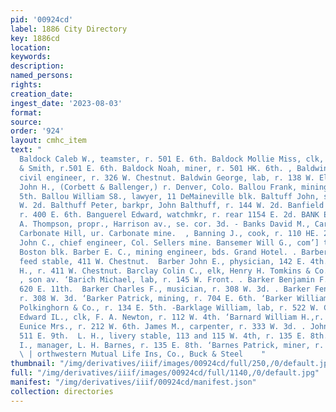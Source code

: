 ```yaml
---
pid: '00924cd'
label: 1886 City Directory
key: 1886cd
location: 
keywords: 
description: 
named_persons: 
rights: 
creation_date: 
ingest_date: '2023-08-03'
format: 
source: 
order: '924'
layout: cmhc_item
text: "                                                                               ’
  Baldock Caleb W., teamster, r. 501 E. 6th. Baldock Mollie Miss, clk, Daniels, Fisher
  & Smith, r.501 E. 6th. Baldock Noah, miner, r. 501 HK. 6th. , Baldwin Charles C.,
  civil engineer, r. 326 W. Chestnut. Baldwin George, lab, r. 138 W. Elm. Ballenger
  John H., (Corbett & Ballenger,) r. Denver, Colo. Ballou Frank, mining, r. 115 W.
  5th. Ballou William S8., lawyer, 11 DeMaineville blk. Baltuff John, saloon, 144
  W. 2d. Balthuff Peter, barkpr, John Balthuff, r. 144 W. 2d. Banfield James, miner,
  r. 400 E. 6th. Banguerel Edward, watchmkr, r. rear 1154 E. 2d. BANK EXCHANGE, C.
  A. Thompson, propr., Harrison av., se. cor. 3d. - Banks David M., Carbonate boardinghouse,
  Carbonate Hill, ur. Carbonate mine.  , Banning J., cook, r. 110 HE. 2d.  Bansemer
  John C., chief engineer, Col. Sellers mine. Bansemer Will G., com’] trav., r. 6
  Boston blk. Barber E. C., mining engineer, bds. Grand Hotel. . Barber George F.,
  feed stable, 411 W. Chestnut.  Barber John E., physician, 142 E. 4th. * Barber Oliver
  H., r. 411 W. Chestnut. Barclay Colin C., elk, Henry H. Tomkins & Co., r. 431 Harri-
  , son av. ‘Barich Michael, lab, r. 145 W. Front. . Barker Benjamin F., miner, r.
  620 E. 11th.  Barker Charles F., musician, r. 308 W. 3d. . Barker Fen. G., musician,
  r. 308 W. 3d. ‘Barker Patrick, mining, r. 704 E. 6th. ‘Barker William H., shoemkr,
  Polkinghorn & Co., r. 134 E. 5th. -Barklage William, lab, r. 522 W. Chestnut. -Barnard
  Edward IL., clk, F. A. Newton, r. 112 W. 4th. ‘Barnard William H.,r. 112 W. 4th.
  Eunice Mrs., r. 212 W. 6th. James M., carpenter, r. 333 W. 3d. . John, miner, r.
  511 E. 9th.  L. H., livery stable, 113 and 115 W. 4th, r. 135 E. 8th. 4 Orpheus
  I., manager, L. H. Barnes, r. 135 E. 8th. ‘Barnes Patrick, miner, r. 711 E. 7th.
  \ | orthwestern Mutual Life Ins, Co., Buck & Steel    "
thumbnail: "/img/derivatives/iiif/images/00924cd/full/250,/0/default.jpg"
full: "/img/derivatives/iiif/images/00924cd/full/1140,/0/default.jpg"
manifest: "/img/derivatives/iiif/00924cd/manifest.json"
collection: directories
---
```

